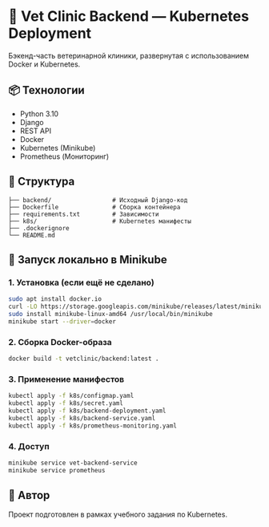 # 🐾 Vet Clinic Backend — Kubernetes Deployment

Бэкенд-часть ветеринарной клиники, развернутая с использованием Docker и Kubernetes.

## 📦 Технологии

- Python 3.10
- Django
- REST API
- Docker
- Kubernetes (Minikube)
- Prometheus (Мониторинг)

## 📁 Структура

```
├── backend/                 # Исходный Django-код
├── Dockerfile               # Сборка контейнера
├── requirements.txt         # Зависимости
├── k8s/                     # Kubernetes манифесты
├── .dockerignore
└── README.md
```

## 🚀 Запуск локально в Minikube

### 1. Установка (если ещё не сделано)

```bash
sudo apt install docker.io
curl -LO https://storage.googleapis.com/minikube/releases/latest/minikube-linux-amd64
sudo install minikube-linux-amd64 /usr/local/bin/minikube
minikube start --driver=docker
```

### 2. Сборка Docker-образа

```bash
docker build -t vetclinic/backend:latest .
```

### 3. Применение манифестов

```bash
kubectl apply -f k8s/configmap.yaml
kubectl apply -f k8s/secret.yaml
kubectl apply -f k8s/backend-deployment.yaml
kubectl apply -f k8s/backend-service.yaml
kubectl apply -f k8s/prometheus-monitoring.yaml
```

### 4. Доступ

```bash
minikube service vet-backend-service
minikube service prometheus
```

## 🧾 Автор

Проект подготовлен в рамках учебного задания по Kubernetes.
